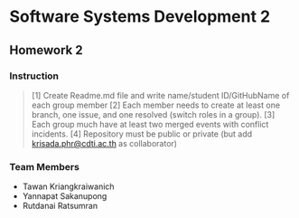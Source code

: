 # Software Systems Development 2
## Homework 2

### Instruction
> [1] Create Readme.md file and write name/student ID/GitHubName of each group member
> [2] Each member needs to create at least one branch, one issue, and one resolved (switch roles in a group).
> [3] Each group much have at least two merged events with conflict incidents.
> [4] Repository must be public or private (but add krisada.phr@cdti.ac.th as collaborator)
### Team Members
- Tawan Kriangkraiwanich
- Yannapat Sakanupong
- Rutdanai Ratsumran
